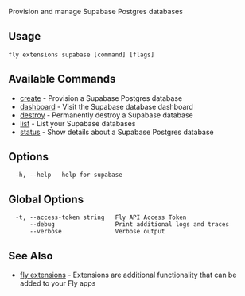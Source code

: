 Provision and manage Supabase Postgres databases


## Usage
~~~
fly extensions supabase [command] [flags]
~~~

## Available Commands
* [create](/docs/flyctl/fly-extensions-supabase-create/)	 - Provision a Supabase Postgres database
* [dashboard](/docs/flyctl/fly-extensions-supabase-dashboard/)	 - Visit the Supabase database dashboard
* [destroy](/docs/flyctl/fly-extensions-supabase-destroy/)	 - Permanently destroy a Supabase database
* [list](/docs/flyctl/fly-extensions-supabase-list/)	 - List your Supabase databases
* [status](/docs/flyctl/fly-extensions-supabase-status/)	 - Show details about a Supabase Postgres database

## Options

~~~
  -h, --help   help for supabase
~~~

## Global Options

~~~
  -t, --access-token string   Fly API Access Token
      --debug                 Print additional logs and traces
      --verbose               Verbose output
~~~

## See Also

* [fly extensions](/docs/flyctl/fly-extensions/)	 - Extensions are additional functionality that can be added to your Fly apps

